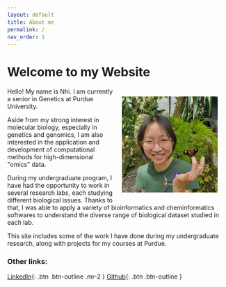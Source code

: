 ```yaml
---
layout: default
title: About me
permalink: /
nav_order: 1
---
```

<h1>Welcome to my Website</h1>  

<img src="/assets/img/about_me_img/Screenshot (298).png" alt="nhivo" width="220" height="220" style="float:right" hspace="20" vspace="20">
<p>Hello! My name is Nhi. I am currently a senior in Genetics at Purdue University.</p> Aside from my strong interest in molecular biology, especially in genetics and genomics, I am also interested in the application and development of computational methods for high-dimensional "omics" data. 

During my undergraduate program, I have had the opportunity to work in several research labs, each studying different biological issues. Thanks to that, I was able to apply a variety of bioinformatics and cheminformatics softwares to understand the diverse range of biological dataset studied in each lab. 

This site includes some of the work I have done during my undergraduate research, along with projects for my courses at Purdue. 


### Other links:  
[LinkedIn](https://www.linkedin.com/in/nhwivo/){: .btn .btn-outline .mr-2 } [Github](https://github.com/nhwivo){: .btn .btn-outline }
